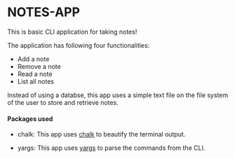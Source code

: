 # NOTES-APP

This is basic CLI application for taking notes!

The application has following four functionalities:
* Add a note
* Remove a note
* Read a note
* List all notes

Instead of using a databse, this app uses a simple text file on the file system of the user to store and retrieve notes.

#### Packages used
- chalk: This app uses [chalk](https://www.npmjs.com) to beautify the terminal output.

- yargs: This app uses [yargs](https://www.npmjs.com) to parse the commands from the CLI.